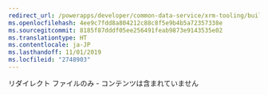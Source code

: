 ```yaml
---
redirect_url: /powerapps/developer/common-data-service/xrm-tooling/build-windows-client-applications-xrm-tools.md
ms.openlocfilehash: 4ee9c7fdd8a804212c88c8f5e9b4b5a72357338e
ms.sourcegitcommit: 8185f87dddf05ee256491feab9873e9143535e02
ms.translationtype: HT
ms.contentlocale: ja-JP
ms.lasthandoff: 11/01/2019
ms.locfileid: "2748903"
---
```

リダイレクト ファイルのみ - コンテンツは含まれていません